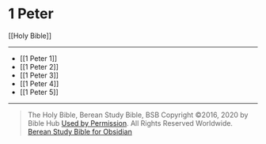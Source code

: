 # 1 Peter

[[Holy Bible]]

---

- [[1 Peter 1]]
- [[1 Peter 2]]
- [[1 Peter 3]]
- [[1 Peter 4]]
- [[1 Peter 5]]

---

> The Holy Bible, Berean Study Bible, BSB
> Copyright &copy;2016, 2020 by Bible Hub
> [Used by Permission](https://berean.bible/terms.htm). All Rights Reserved Worldwide.
> [Berean Study Bible for Obsidian](https://github.com/gapmiss/berean-study-bible-for-obsidian)</small>

